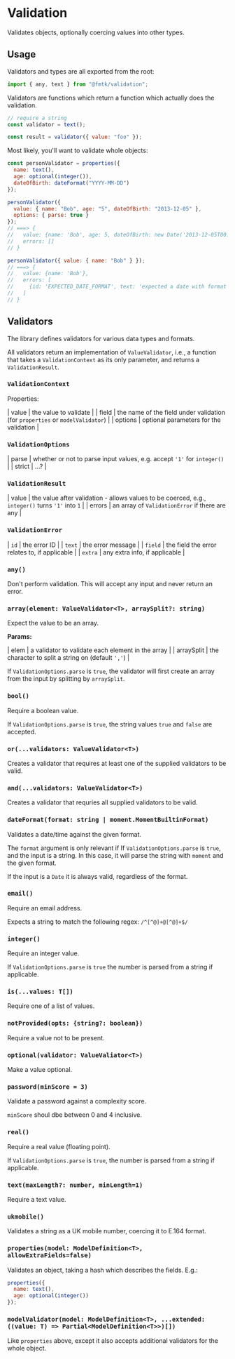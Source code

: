 # Validation

Validates objects, optionally coercing values into other types.

## Usage

Validators and types are all exported from the root:

```js
import { any, text } from "@fmtk/validation";
```

Validators are functions which return a function which actually does the validation.

```js
// require a string
const validator = text();

const result = validator({ value: "foo" });
```

Most likely, you'll want to validate whole objects:

```js
const personValidator = properties({
  name: text(),
  age: optional(integer()),
  dateOfBirth: dateFormat("YYYY-MM-DD")
});

personValidator({
  value: { name: "Bob", age: "5", dateOfBirth: "2013-12-05" },
  options: { parse: true }
});
// ===> {
//   value: {name: 'Bob', age: 5, dateOfBirth: new Date('2013-12-05T00:00:00.000')},
//   errors: []
// }

personValidator({ value: { name: "Bob" } });
// ===> {
//   value: {name: 'Bob'},
//   errors: [
//     {id: 'EXPECTED_DATE_FORMAT', text: 'expected a date with format YYYY-MM-DD', field: 'dateOfBirth'}
//   ]
// }
```

## Validators

The library defines validators for various data types and formats.

All validators return an implementation of `ValueValidator`, i.e., a function
that takes a `ValidationContext` as its only parameter, and returns a `ValidationResult`.

### `ValidationContext`

Properties:

| value | the value to validate |
| field | the name of the field under validation (for `properties` or `modelValidator`) |
| options | optional parameters for the validation |

### `ValidationOptions`

| parse | whether or not to parse input values, e.g. accept `'1'` for `integer()` |
| strict | ...? |

### `ValidationResult`

| value | the value after validation - allows values to be coerced, e.g., `integer()` turns `'1'` into `1` |
| errors | an array of `ValidationError` if there are any |

### `ValidationError`

| `id` | the error ID |
| `text` | the error message |
| `field` | the field the error relates to, if applicable |
| `extra` | any extra info, if applicable |

### `any()`

Don't perform validation. This will accept any input and never return an error.

### `array(element: ValueValidator<T>, arraySplit?: string)`

Expect the value to be an array.

**Params:**

| elem | a validator to validate each element in the array |
| arraySplit | the character to split a string on (default `','`) |

If `ValidationOptions.parse` is `true`, the validator will first create an array from the input by splitting by `arraySplit`.

### `bool()`

Require a boolean value.

If `ValidationOptions.parse` is `true`, the string values `true` and `false` are accepted.

### `or(...validators: ValueValidator<T>)`

Creates a validator that requires at least one of the supplied validators to be valid.

### `and(...validators: ValueValidator<T>)`

Creates a validator that requries all supplied validators to be valid.

### `dateFormat(format: string | moment.MomentBuiltinFormat)`

Validates a date/time against the given format.

The `format` argument is only relevant if If `ValidationOptions.parse` is `true`, and the input is a string. In this case, it will parse the string with `moment` and the given format.

If the input is a `Date` it is always valid, regardless of the format.

### `email()`

Require an email address.

Expects a string to match the following regex: `/^[^@]+@[^@]+$/`

### `integer()`

Require an integer value.

If `ValidationOptions.parse` is `true` the number is parsed from a string if applicable.

### `is(...values: T[])`

Require one of a list of values.

### `notProvided(opts: {string?: boolean})`

Require a value not to be present.

### `optional(validator: ValueValiator<T>)`

Make a value optional.

### `password(minScore = 3)`

Validate a password against a complexity score.

`minScore` shoul dbe between 0 and 4 inclusive.

### `real()`

Require a real value (floating point).

If `ValidationOptions.parse` is `true`, the number is parsed from a string if applicable.

### `text(maxLength?: number, minLength=1)`

Require a text value.

### `ukmobile()`

Validates a string as a UK mobile number, coercing it to E.164 format.

### `properties(model: ModelDefinition<T>, allowExtraFields=false)`

Validates an object, taking a hash which describes the fields. E.g.:

```js
properties({
  name: text(),
  age: optional(integer())
});
```

### `modelValidator(model: ModelDefinition<T>, ...extended: ((value: T) => Partial<ModelDefinition<T>>)[])`

Like `properties` above, except it also accepts additional validators for the whole object.
